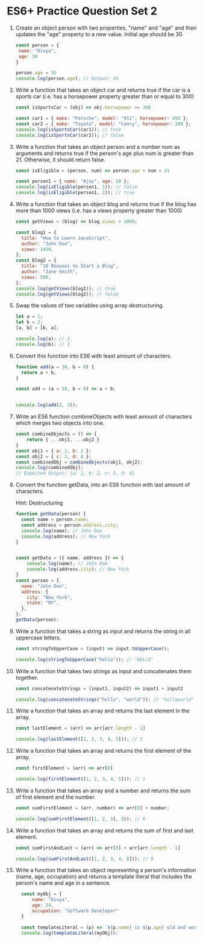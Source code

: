 # ES6+ Practice Question Set 2

1. Create an object person with two properties, "name" and "age" and then updates the "age" property to a new value. Initial age should be 30.

   ```jsx
   const person = {
    name: "Divya",
    age: 30
   }

   person.age = 35
   console.log(person.age); // Output: 35
   ```

2. Write a function that takes an object car and returns true if the car is a sports car (i.e. has a horsepower property greater than or equal to 300)

   ```jsx
   const isSportsCar = (obj) => obj.horsepower >= 300
   
   const car1 = { make: "Porsche", model: "911", horsepower: 450 };
   const car2 = { make: "Toyota", model: "Camry", horsepower: 200 };
   console.log(isSportsCar(car1)); // true
   console.log(isSportsCar(car2)); // false
   ```

3. Write a function that takes an object person and a number num as arguments and returns true if the person's age plus num is greater than 21. Otherwise, it should return false.

   ```jsx
   const isEligible = (person, num) => person.age + num > 21

   const person1 = { name: "Ajay", age: 20 };
   console.log(isEligible(person1, 1)); // false
   console.log(isEligible(person1, 2)); // true
   ```

4. Write a function that takes an object blog and returns true if the blog has more than 1000 views (i.e. has a views property greater than 1000)

   ```jsx
   const getViews = (blog) => blog.views > 1000;

   const blog1 = {
     title: "How to Learn JavaScript",
     author: "John Doe",
     views: 1430,
   };
   const blog2 = {
     title: "10 Reasons to Start a Blog",
     author: "Jane Smith",
     views: 500,
   };
   console.log(getViews(blog1)); // true
   console.log(getViews(blog2)); // false
   ```

5. Swap the values of two variables using array destructuring.

   ```jsx
   let a = 1;
   let b = 2;
   [a, b] = [b, a];

   console.log(a); // 2
   console.log(b); // 1
   ```

6. Convert this function into ES6 with least amount of characters.

   ```jsx
   function add(a = 30, b = 0) {
     return a + b;
   }
   
   const add = (a = 30, b = 0) => a + b;


   console.log(add(2, 3));
   ```

7. Write an ES6 function combineObjects with least amount of characters which merges two objects into one.

   ```jsx
   const combineObjects = () => {
       return { ...obj1, ...obj2 }
   }
   const obj1 = { a: 1, b: 2 };
   const obj2 = { c: 3, d: 4 };
   const combinedObj = combineObjects(obj1, obj2);
   console.log(combinedObj);
   // Expected Output: {a: 1, b: 2, c: 3, d: 4}
   ```

8. Convert the function getData, into an ES6 function with last amount of characters.

   Hint: Destructuring

   ```jsx
   function getData(person) {
     const name = person.name;
     const address = person.address.city;
     console.log(name); // John Doe
     console.log(address); // New York
   }


   const getData = ({ name, address }) => {
       console.log(name); // John Doe
       console.log(address.city); // New York
   }
   const person = {
     name: "John Doe",
     address: {
       city: "New York",
       state: "NY",
     },
   };
   getData(person);
   ```

9. Write a function that takes a string as input and returns the string in all uppercase letters.

   ```jsx
   const stringToUpperCase = (input) => input.toUpperCase();

   console.log(stringToUpperCase("hello")); // "HELLO"
   ```

10. Write a function that takes two strings as input and concatenates them together.

    ```jsx
    const concatenateStrings = (input1, input2) => input1 + input2

    console.log(concatenateStrings("hello", "world")); // "helloworld"
    ```

11. Write a function that takes an array and returns the last element in the array.

    ```jsx
    const lastElement = (arr) => arr[arr.length - 1]

    console.log(lastElement([1, 2, 3, 4, 5])); // 5
    ```

12. Write a function that takes an array and returns the first element of the array.

    ```jsx
    const firstElement = (arr) => arr[0]

    console.log(firstElement([1, 2, 3, 4, 5])); // 1
    ```

13. Write a function that takes an array and a number and returns the sum of first element and the number.

    ```jsx
    const sumFirstElement = (arr, number) => arr[0] + number;

    console.log(sumFirstElement([1, 2, 3], 5)); // 6
    ```

14. Write a function that takes an array and returns the sum of first and last element.

    ```jsx
    const sumFirstAndLast = (arr) => arr[0] + arr[arr.length - 1]

    console.log(sumFirstAndLast([1, 2, 3, 4, 8])); // 9
    ```

15. Write a function that takes an object representing a person's information (name, age, occupation) and returns a template literal that includes the person's name and age in a sentence.

    ```jsx
      const myObj = {
          name: "Divya",
          age: 24,
          occupation: "Software Developer"
      }

      const templateLiteral = (p) => `${p.name} is ${p.age} old and working as ${p.occupation}`
      console.log(templateLiteral(myObj));
      ```
